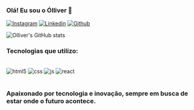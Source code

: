 ### Olá! Eu sou o Ólliver 👋

[![Instagram](https://img.shields.io/badge/Instagram-E4405F?style=for-the-badge&logo=instagram&logoColor=white)](https://www.instagram.com/olliver.aquino/)
[![Linkedin](https://img.shields.io/badge/LinkedIn-0077B5?style=for-the-badge&logo=linkedin&logoColor=whiteinstagram&logoColor=white)](https://www.linkedin.com/in/%C3%B3lliver-aquino/)
[![Github](https://img.shields.io/badge/GitHub-100000?style=for-the-badge&logo=github&logoColor=white)](https://github.com/olliverfreitas?tab=repositories)

![Olliver's GitHub stats](https://github-readme-stats.vercel.app/api?username=olliverfreitas&show_icons=true&theme=dracula)

### Tecnologias que utilizo:

<div style="display: inline_block"><br/>
    <img align="center" alt="html5" src="https://img.shields.io/badge/HTML5-E34F26?style=for-the-badge&logo=html5&logoColor=white"/>
     <img align="center" alt="css" src="https://img.shields.io/badge/CSS3-1572B6?style=for-the-badge&logo=css3&logoColor=white"/>
      <img align="center" alt="js" src="https://img.shields.io/badge/JavaScript-F7DF1E?style=for-the-badge&logo=javascript&logoColor=black"/>
       <img align="center" alt="react" src="https://img.shields.io/badge/React-20232A?style=for-the-badge&logo=react&logoColor=61DAFB"/>
</div><br/>

### Apaixonado por tecnologia e inovação, sempre em busca de estar onde o futuro acontece.

